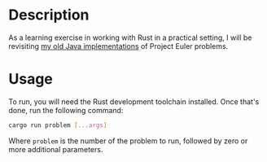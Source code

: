 # Description

As a learning exercise in working with Rust in a practical setting, I will be revisiting
[my old Java implementations](https://github.com/RMTrev/euler) of Project Euler problems.

# Usage

To run, you will need the Rust development toolchain installed. Once that's done, run the following command:

```bash
cargo run problem [...args]
```

Where `problem` is the number of the problem to run, followed by zero or more additional parameters.
